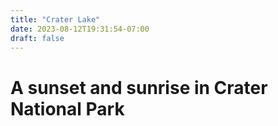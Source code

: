 ```yaml
---
title: "Crater Lake"
date: 2023-08-12T19:31:54-07:00
draft: false
---
```


# A sunset and sunrise in Crater National Park